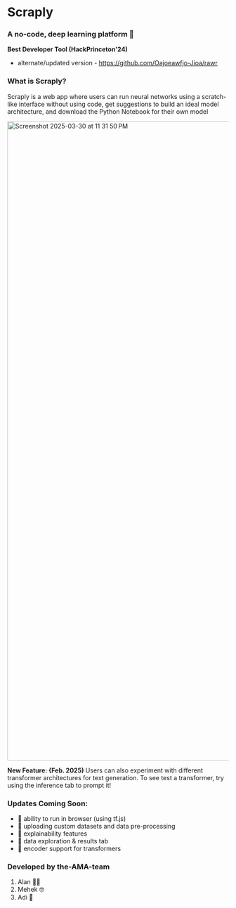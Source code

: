 # Scraply 
### A no-code, deep learning platform 🚀
**Best Developer Tool (HackPrinceton'24)**
- alternate/updated version - https://github.com/Oajoeawfjo-Jioa/rawr
  
### What is Scraply? 
Scraply is a web app where users can run neural networks using a scratch-like interface without using code, get suggestions to build an ideal model architecture, and download the Python Notebook for their own model

<img width="1456" alt="Screenshot 2025-03-30 at 11 31 50 PM" src="https://github.com/user-attachments/assets/4e16cf72-b552-4f96-b4ae-2786f3dfceb6" />

**New Feature: {Feb. 2025)**
Users can also experiment with different transformer architectures for text generation. To see test a transformer, try using the inference tab to prompt it! 

### Updates Coming Soon:
- 👾 ability to run in browser (using tf.js)
- 👾 uploading custom datasets and data pre-processing 
- 👾 explainability features
- 👾 data exploration & results tab
- 👾 encoder support for transformers 

### Developed by the-AMA-team

1. Alan 🧑‍🍳
2. Mehek 🤓
3. Adi 🤩
